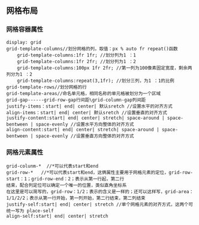 ## 网格布局
### 网格容器属性
    display: grid
    grid-template-columns//划分网格的列，取值：px % auto fr repeat()函数
        grid-template-columns:1fr 1fr; //划分列为1 ：1
        grid-template-columns:1fr 2fr; //划分列为1 ：2
        grid-template-columns:100px 1fr 2fr; //第一列为100像素固定宽度，剩余两列分为1 ：2
        grid-template-columns:repeat(3,1fr); //划分三列，为1 ：1的比例
    grid-template-rows//划分网格的行
    grid-template-areas//命名单元格，相同名称的单元格被划分为一个区域 
    grid-gap------grid-row-gap行间距\grid-column-gap列间距
    justify-items：start| end| center| 默认sretch //设置水平的对齐方式
    align-items：start| end| center| 默认sretch //设置垂直的对齐方式
    justify-content:start| end| center| stretch| space-around | space-bentween | space-evenly //设置水平方向整体的对齐方式
    align-content:start| end| center| stretch| space-around | space-bentween | space-evenly //设置垂直方向整体的对齐方式
### 网格元素属性
    grid-colunm-*  //*可以代表start和end
    grid-row-*   //*可以代表start和end，这俩属性主要用于网格元素的定位，grid-row-start：1；grid-row-end：2；表示从第一行起，第二行  
    结束，配合列定位可以确定一个唯一的位置，类似直角坐标系  
    在这里是可以简写的，grid-row：1/2；表示的含义是一样的；还可以这样写，grid-area：1/1/2/2；表示从第一行开始，第一列开始，第二行结束，第二列结束
    justify-self:start| end| center| stretch //单个网格元素的对齐方式，这两个可统一写为 place-self
    align-self:start| end| center| stretch
